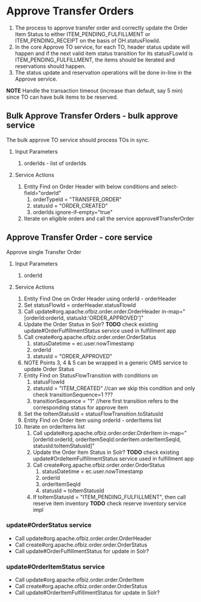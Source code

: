# Approve Transfer Orders

1. The process to approve transfer order and correctly update the Order Item Status to either ITEM_PENDING_FULFILLMENT or ITEM_PENDING_RECEIPT on the basis of OH.statusFlowId.
2. In the core Approve TO service, for each TO, header status update will happen and if the next valid item status transition for its statusFLowId is ITEM_PENDING_FULFILLMENT, the items should be iterated and reservations should happen.
3. The status update and reservation operations will be done in-line in the Approve service. 

**NOTE** Handle the transaction timeout (increase than default, say 5 min) since TO can have bulk items to be reserved.

## Bulk Approve Transfer Orders - bulk approve service

The bulk approve TO service should process TOs in sync.

1. Input Parameters
   1. orderIds - list of orderIds 

2. Service Actions
   1. Entity Find on Order Header with below conditions and select-field="orderId"
      1. orderTypeId = "TRANSFER_ORDER"
      2. statusId = "ORDER_CREATED"
      3. orderIds ignore-if-empty="true"
   2. Iterate on eligible orders and call the service approve#TransferOrder 

## Approve Transfer Order - core service

Approve single Transfer Order

1. Input Parameters
    1. orderId

2. Service Actions
   1. Entity Find One on Order Header using orderId - orderHeader
   2. Set statusFlowId = orderHeader.statusFlowId
   3. Call update#org.apache.ofbiz.order.order.OrderHeader in-map="[orderId:orderId, statusId:'ORDER_APPROVED']"
   4. Update the Order Status in Solr? **TODO** check existing update#OrderFulfillmentStatus service used in fulfillment app
   5. Call create#org.apache.ofbiz.order.order.OrderStatus
      1. statusDatetime = ec.user.nowTimestamp
      2. orderId
      3. statusId = "ORDER_APPROVED"
   6. NOTE Points 3, 4 & 5 can be wrapped in a generic OMS service to update Order Status
   7. Entity Find on StatusFlowTransition with conditions on
      1. statusFlowId
      2. statusId = "ITEM_CREATED"  //can we skip this condition and only check transitionSequence=1 ???
      3. transitionSequence = "1"  //here first transition refers to the corresponding status for approve item 
   8. Set the toItemStatusId = statusFlowTransition.toStatusId
   9. Entity Find on Order Item using orderId - orderItems list
   10. Iterate on orderItems list
       1. Call update#org.apache.ofbiz.order.order.OrderItem in-map="[orderId:orderId, orderItemSeqId:orderItem.orderItemSeqId, statusId:toItemStatusId]"
       2. Update the Order Item Status in Solr? **TODO** check existing update#OrdeItemFulfillmentStatus service used in fulfillment app
       3. Call create#org.apache.ofbiz.order.order.OrderStatus
           1. statusDatetime = ec.user.nowTimestamp
           2. orderId
           3. orderItemSeqId
           4. statusId = toItemStatusId
       4. If toItemStatusId = "ITEM_PENDING_FULFILLMENT", then call reserve item inventory **TODO** check reserve inventory service impl

    
### update#OrderStatus service
   - Call update#org.apache.ofbiz.order.order.OrderHeader
   - Call create#org.apache.ofbiz.order.order.OrderStatus
   - Call update#OrderFulfillmentStatus for update in Solr?


### update#OrderItemStatus service
   - Call update#org.apache.ofbiz.order.order.OrderItem
   - Call create#org.apache.ofbiz.order.order.OrderStatus
   - Call update#OrderItemFulfillmentStatus for update in Solr?
